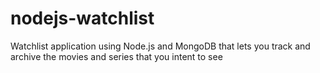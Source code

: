 # nodejs-watchlist
Watchlist application using Node.js and MongoDB that lets you track and archive the movies and series that you intent to see
